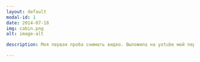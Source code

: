 ```yaml
---
layout: default
modal-id: 1
date: 2014-07-18
img: cabin.png
alt: image-alt

description: Моя первая проба снимать видео. Выложила на yotube мой первый ролик <a href="https://www.youtube.com/watch?v=3O6iFoqpNxE">Посмотреть</a>.

---
```

